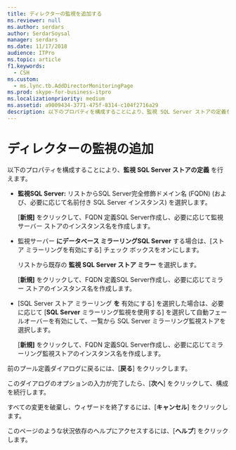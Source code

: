 ```yaml
---
title: ディレクターの監視を追加する
ms.reviewer: null
ms.author: serdars
author: SerdarSoysal
manager: serdars
ms.date: 11/17/2018
audience: ITPro
ms.topic: article
f1.keywords:
  - CSH
ms.custom:
  - ms.lync.tb.AddDirectorMonitoringPage
ms.prod: skype-for-business-itpro
ms.localizationpriority: medium
ms.assetid: a9009434-3771-475f-8314-c104f2716a29
description: 以下のプロパティを構成することにより、監視 SQL Server ストアの定義を行えます。
---
```


# <a name="add-director-monitoring"></a>ディレクターの監視の追加
 
以下のプロパティを構成することにより、**監視 SQL Server ストアの定義** を行えます。
  
- **監視SQL Server:** リストからSQL Server完全修飾ドメイン名 (FQDN) (および、必要に応じて名前付き SQL Server インスタンス) を選択します。
    
    [**新規]** をクリックして、FQDN 定義SQL Server作成し、必要に応じて監視サーバー ストアのインスタンス名を作成します。
    
- 監視サーバー **にデータベース ミラーリングSQL Server** する場合は、[ストア ミラーリングを有効にする] チェック ボックスをオンにします。
    
    リストから既存の **監視 SQL Server ストア ミラー** を選択します。
    
    [**新規]** をクリックして、FQDN 定義SQL Server作成し、必要に応じてミラー ストアのインスタンス名を作成します。
    
- [SQL Server ストア ミラーリング **を** 有効にする] を選択した場合は、必要に応じて [**SQL Server** ミラーリング監視を使用する] を選択して自動フェールオーバーを有効にして、一覧から SQL Server ミラーリング監視ストアを選択します。
    
    [**新規]** をクリックして、FQDN 定義SQL Server作成し、必要に応じてミラーリング監視ストアのインスタンス名を作成します。
    
前のプール定義ダイアログに戻るには、[**戻る**] をクリックします。
  
このダイアログのオプションの入力が完了したら、[**次へ**] をクリックして、構成を続行します。
  
すべての変更を破棄し、ウィザードを終了するには、[**キャンセル**] をクリックします。
  
このページのような状況依存のヘルプにアクセスするには、[**ヘルプ**] をクリックします。
  


